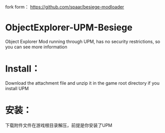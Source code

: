 fork form： https://github.com/spaar/besiege-modloader

# ObjectExplorer-UPM-Besiege

Object Explorer Mod running through UPM, has no security restrictions, so you can see more information

# Install：
Download the attachment file and unzip it in the game root directory if you install UPM

# 安装：
  下载附件文件在游戏根目录解压，前提是你安装了UPM
